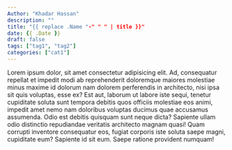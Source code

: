 ```yaml
---
Author: "Khadar Hassan"
description: ""
title: "{{ replace .Name "-" " " | title }}"
date: {{ .Date }}
draft: false
tags: ["tag1", "tag2"]
categories: ["cat1"]
---
```


Lorem ipsum dolor, sit amet consectetur adipisicing elit. Ad, consequatur repellat et impedit modi ab reprehenderit doloremque maiores molestiae minus maxime id dolorum nam dolorem perferendis in architecto, nisi ipsa sit quis voluptas, esse ex? Est aut, laborum ut labore iste sequi, tenetur cupiditate soluta sunt tempora debitis quos officiis molestiae eos animi, impedit amet nemo nam doloribus voluptas ducimus quae accusamus assumenda. Odio est debitis quisquam sunt neque dicta? Sapiente ullam odio distinctio repudiandae veritatis architecto magnam quasi! Quam corrupti inventore consequatur eos, fugiat corporis iste soluta saepe magni, cupiditate eum? Sapiente id sit eum. Saepe ratione provident numquam!
